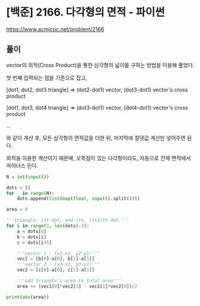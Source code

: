 # [백준] 2166. 다각형의 면적 - 파이썬



https://www.acmicpc.net/problem/2166



## 풀이

vector의 외적(Cross Product)을 통한 삼각형의 넓이를 구하는 방법을 이용해 풀었다.

첫 번째 입력되는 점을 기준으로 잡고, 

[dot1, dot2, dot3 triangle] => (dot2-dot1) vector, (dot3-dot1) vector's cross product

[dot1, dot3, dot4 triangle] => (dot3-dot1) vector, (dot4-dot1) vector's cross product

...



와 같이 계산 후, 모든 삼각형의 면적값을 더한 뒤, 마지막에 절댓값 계산만 넣어주면 된다.

외적을 이용한 계산이기 때문에, 오목점이 있는 다각형이라도, 자동으로 전체 면적에서 마이너스 된다.



```python
N = int(input())

dots = []
for _ in range(N):
    dots.append(list(map(float, input().split())))

area = 0

'''triangle: 1st dot, and ith, (i+1)th dot.'''
for i in range(1, len(dots)-1):
    a = dots[0]
    b = dots[i]
    c = dots[i+1]

    '''vector 1 : (x2-x1, y2-y1)'''
    vec1 = [b[0]-a[0], b[1]-a[1]]
    '''vector 2 : (x3-x2, y3-y1)'''
    vec2 = [c[0]-a[0], c[1]-a[1]]

    '''add triangle's area to total area'''
    area += (vec1[0]*vec2[1] - vec1[1]*vec2[0])/2

print(abs(area))
```


